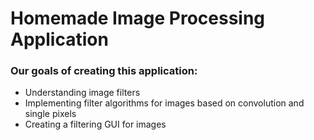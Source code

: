 # Homemade Image Processing Application

### Our goals of creating this application:
- Understanding image filters
- Implementing filter algorithms for images based on convolution and single pixels
- Creating a filtering GUI for images

